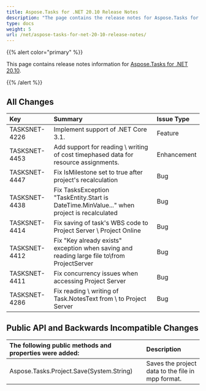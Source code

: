 ```yaml
---
title: Aspose.Tasks for .NET 20.10 Release Notes
description: "The page contains the release notes for Aspose.Tasks for .NET 20.10."
type: docs
weight: 5
url: /net/aspose-tasks-for-net-20-10-release-notes/
---
```


{{% alert color="primary" %}}

This page contains release notes information for [Aspose.Tasks for .NET 20.10](https://downloads.aspose.com/tasks/net/new-releases/-aspose.tasks-for-.net-20.10/).

{{% /alert %}}

## **All Changes**
|**Key**|**Summary**|**Issue Type**|
| :- | :- | :- |
| TASKSNET-4226 | Implement support of .NET Core 3.1. | Feature |
| TASKSNET-4453 | Add support for reading \ writing of cost timephased data for resource assignments. | Enhancement |
| TASKSNET-4447 | Fix IsMilestone set to true after project's recalculation | Bug |
| TASKSNET-4438 | Fix TasksException "TaskEntity.Start is DateTime.MinValue..." when project is recalculated | Bug |
| TASKSNET-4414 | Fix saving of task's WBS code to Project Server \ Project Online | Bug |
| TASKSNET-4412 | Fix "Key already exists" exception when saving and reading large file to\from ProjectServer | Bug |
| TASKSNET-4411 | Fix concurrency issues when accessing Project Server | Bug |
| TASKSNET-4286 | Fix reading \ writing of Task.NotesText from \ to Project Server | Bug |

## **Public API and Backwards Incompatible Changes**
|**The following public methods and properties were added:**|**Description**|
| :- | :- |
| Aspose.Tasks.Project.Save(System.String) | Saves the project data to the file in mpp format. |